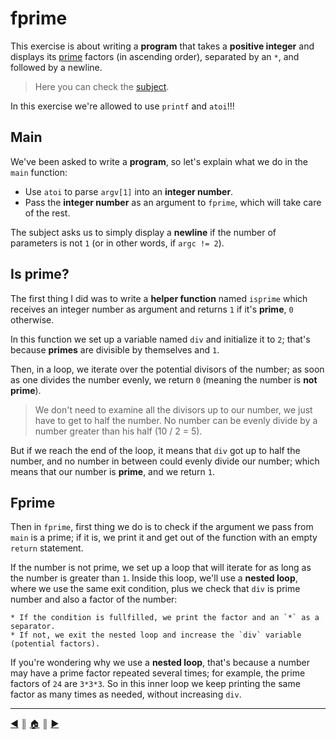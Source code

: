 # fprime
This exercise is about writing a **program** that takes a **positive integer** and displays its [prime](https://en.wikipedia.org/wiki/Prime_number) factors (in ascending order), separated by an `*`, and followed by a newline.

> Here you can check the [subject](https://github.com/lifeBalance/c_exam/blob/main/04/fprime/subject.en.txt).

In this exercise we're allowed to use `printf` and `atoi`!!!

## Main
We've been asked to write a **program**, so let's explain what we do in the `main` function:

* Use `atoi` to parse `argv[1]` into an **integer number**.
* Pass the **integer number** as an argument to `fprime`, which will take care of the rest.

The subject asks us to simply display a **newline** if the number of parameters is not `1` (or in other words, if `argc != 2`).

## Is prime?
The first thing I did was to write a **helper function** named `isprime` which receives an integer number as argument and returns `1` if it's **prime**, `0` otherwise.

In this function we set up a variable named `div` and initialize it to `2`; that's because **primes** are divisible by themselves and `1`.

Then, in a loop, we iterate over the potential divisors of the number; as soon as one divides the number evenly, we return `0` (meaning the number is **not prime**).

> We don't need to examine all the divisors up to our number, we just have to get to half the number. No number can be evenly divide by a number greater than his half (10 / 2 = 5).

But if we reach the end of the loop, it means that `div` got up to half the number, and no number in between could evenly divide our number; which means that our number is **prime**, and we return `1`.

## Fprime
Then in `fprime`, first thing we do is to check if the argument we pass from `main` is a prime; if it is, we print it and get out of the function with an empty `return` statement.

If the number is not prime, we set up a loop that will iterate for as long as the number is greater than `1`. Inside this loop, we'll use a **nested loop**, where we use the same exit condition, plus we check that `div` is prime number and also a factor of the number:

    * If the condition is fullfilled, we print the factor and an `*` as a separator.
    * If not, we exit the nested loop and increase the `div` variable (potential factors).

If you're wondering why we use a **nested loop**, that's because a number may have a prime factor repeated several times; for example, the prime factors of `24` are `3*3*3`. So in this inner loop we keep printing the same factor as many times as needed, without increasing `div`.

---
[:arrow_backward:][back] ║ [:house:][home] ║ [:arrow_forward:][next]

<!-- navigation -->
[home]: ../../../README.md
[back]: ../index.md
[next]: ./ft_itoa.md